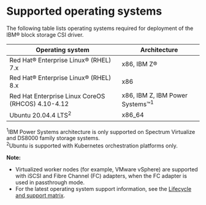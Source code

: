 # Supported operating systems

The following table lists operating systems required for deployment of the IBM® block storage CSI driver.

|Operating system|Architecture|
|----------------|------------|
|Red Hat® Enterprise Linux® (RHEL) 7.x|x86, IBM Z®|
|Red Hat® Enterprise Linux® (RHEL) 8.x|x86|
|Red Hat Enterprise Linux CoreOS (RHCOS) 4.10-4.12|x86, IBM Z, IBM Power Systems™<sup>1</sup>|
|Ubuntu 20.04.4 LTS<sup>2</sup>| x86_64|

<sup>1</sup>IBM Power Systems architecture is only supported on Spectrum Virtualize and DS8000 family storage systems.<br/>
<sup>2</sup>Ubuntu is supported with Kubernetes orchestration platforms only.

**Note:** 
- Virtualized worker nodes (for example, VMware vSphere) are supported with iSCSI and Fibre Channel (FC) adapters, when the FC adapter is used in passthrough mode.
- For the latest operating system support information, see the [Lifecycle and support matrix](https://www.ibm.com/docs/en/stg-block-csi-driver?topic=SSRQ8T/landing/csi_lifecycle_support_matrix.html).


